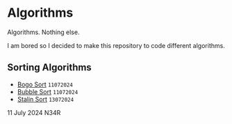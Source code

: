 # Algorithms

Algorithms. Nothing else.

I am bored so I decided to make this repository to code different algorithms.

## Sorting Algorithms
- [Bogo Sort](/Sorting_Algorithms/bogo_sort.py/) `11072024`
- [Bubble Sort](/Sorting_Algorithms/bubble.py) `11072024`
- [Stalin Sort](/Sorting_Algorithms/stalin.py) `13072024`

11 July 2024 N34R